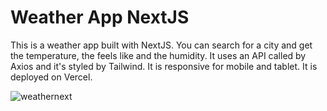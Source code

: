 # Weather App NextJS

This is a weather app built with NextJS. You can search for a city and get the temperature, the feels like and the humidity. It uses an API called by Axios and it's styled by Tailwind. It is responsive for mobile and tablet. It is deployed on Vercel.

![weathernext](https://github.com/SALVADORPOETA/Weather-app-next-sm/assets/71913145/0c91e0b7-dc9e-4cdd-83e8-2b45296e5ae6)
